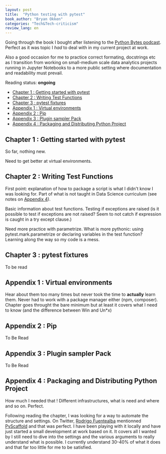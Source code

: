 ```yaml
---
layout: post
title:  "Python testing with pytest"
book_author: "Bryan Okken"
categories: "Tech&Tech-criticism"
review_lang: en
---
```


Going through the book I bought after listening to the [Python Bytes podcast](https://pythonbytes.fm/). Perfect as it was topic I *had* to deal with in my current project at work.

Also a good occasion for me to practice correct formating, docstrings etc as I transition from working on small-medium scale data analytics projects running in Jupyter Notebooks to a more public setting where documentation and readability must prevail.

Reading status: **ongoing**

- [Chapter 1 : Getting started with pytest](#chapter-1--getting-started-with-pytest)
- [Chapter 2 : Writing Test Functions](#chapter-2--writing-test-functions)
- [Chapter 3 : pytest fixtures](#chapter-3--pytest-fixtures)
- [Appendix 1 : Virtual environments](#appendix-1--virtual-environments)
- [Appendix 2 : Pip](#appendix-2--pip)
- [Appendix 3 : Plugin sampler Pack](#appendix-3--plugin-sampler-pack)
- [Appendix 4 : Packaging and Distributing Python Project](#appendix-4--packaging-and-distributing-python-project)

## Chapter 1 : Getting started with pytest

So far, nothing new.

Need to get better at virtual environments.

## Chapter 2 : Writing Test Functions

First point: explanation of how to package a script is what I didn't know I was looking for. Part of what is not taught in Data Science curriculum (see notes on [Appendix 4](#appendix-4--packaging-and-distributing-python-project)).

Basic information about test functions. Testing if exceptions are raised (is it possible to test if exceptions are not raised? Seem to not catch if expression is caught in a try except clause.)

Need more practice with parametrize. What is more pythonic: using pytest.mark.parametrize or declaring variables in the test function? Learning along the way so my code is a mess.

## Chapter 3 : pytest fixtures

To be read

## Appendix 1 : Virtual environments

Hear about them too many times but never took the time to **actually** learn them. Never had to work with a package manager either (npm, composer).
Chapter goes throught the bare minimum but at least it covers what I need to know (and the difference between Win and Un*x)

## Appendix 2 : Pip

To Be Read

## Appendix 3 : Plugin sampler Pack

To Be Read

## Appendix 4 : Packaging and Distributing Python Project

How much I needed that !
Different infrastructures, what is need and where and so on. Perfect.

Following reading the chapter, I was looking for a way to automate the structure and settings. On Twitter, [Rodrigo Fuentealba](https://twitter.com/datasciencegems) mentionned [PyScaffold](https://pypi.org/project/PyScaffold/) and that was perfect. I have been playing with it locally and have just started a small development at work based on it. It covers all I wanted by I still need to dive into the settings and the various arguments to really understand what is possible. I currently understand 30-40% of what it does and that far too little for me to be satisfied.
